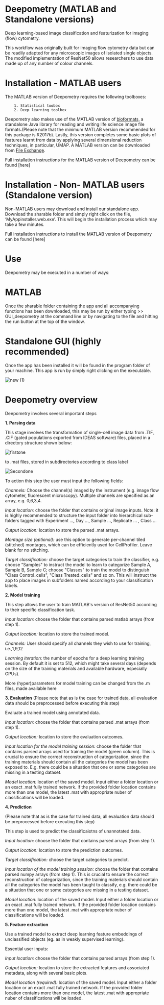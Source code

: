 # Deepometry (MATLAB and Standalone versions)

Deep learning-based image classification and featurization for imaging (flow) cytometry.

This workflow was originally built for imaging flow cytometry data but can be readily adapted for any microscopic images of isolated single objects. The modified implementation of ResNet50 allows researchers to use data made up of any number of colour channels.

# Installation - MATLAB users

The MATLAB version of Deepometry requires the following toolboxes:

        1. Statistical toobox
        2. Deep learning toolbox
    
Deepometry also makes use of the MATLAB version of [bioformats,](www.openmicroscopy.org/bio-formats/downloads/) a standalone Java library for reading and writing life science image file formats.(Please note that the minimum MATLAB version recommended for this package is R2017b). Lastly, this version completes some basic plots of features learnt from data by applying several dimensional reduction techniques, in particular, UMAP. A MATLAB version can be downloaded from [File Exchange](www.mathworks.com/matlabcentral/fileexchange/71902-uniform-manifold-approximation-and-projection-umap). 

Full installation instructions for the MATLAB version of Deepometry can be found [here]

# Installation - Non- MATLAB users (Standalone version)

Non-MATLAB users may download and install our standalone app. Download the sharable folder and simply right click on the file, ‘MyAppinstaller.web.exe’. This will begin the installation process which may take a few minutes. 

Full installation instructions to install the MATLAB version of Deepometry can be found [here]

# Use

Deepometry may be executed in a number of ways:

# MATLAB

Once the sharable folder containing the app and all accompanying functions has been downloaded, this may be run by either typing >> GUI_deepometry at the command line or by navigating to the file and hitting the run button at the top of the window. 

# Standalone GUI (highly recommended)

Once the app has been installed it will be found in the program folder of your machine. This app is run by simply right clicking on the executable.


![new (1)](https://user-images.githubusercontent.com/72154816/95334702-5c3c9680-08a6-11eb-9d37-8374bd3bcfe0.jpg)

# Deepometry overview

Deepometry involves several important steps

**1. Parsing data**

This stage involves the transformation of single-cell image data from .TIF, .CIF (gated populations exported from IDEAS software) files, placed in a directory structure shown below:

![firstone](https://user-images.githubusercontent.com/72154816/95145594-96f1e200-0773-11eb-93b8-1f4c26254b25.jpg)

to .mat files, stored in subdirectories according to class label

![Secondone](https://user-images.githubusercontent.com/72154816/95146592-226c7280-0776-11eb-9463-b6a13c807ae0.jpg)

To action this step the user must input the following fields:

_Channels:_ Choose the channel(s) imaged by the instrument (e.g. image flow cytometer, fluorescent microscopy). Multiple channels are specified as an array, e.g. 0,6,3,4. 

_Input location:_ choose the folder that contains original image inputs. Note: it is highly recommended to structure the input folder into hierarchical sub-folders tagged with Experiment ..., Day ..., Sample ..., Replicate ... , Class ...

_Output location:_ location to store the parsed .mat arrays. 

_Montage size (optional):_ use this option to generate per-channel tiled (stitched) montages, which can be efficiently used for CellProfiler. Leave blank for no stitching.

_Target classification:_ choose the target categories to train the classifier, e.g. choose "Samples" to instruct the model to learn to categorize Sample A, Sample B, Sample C; choose "Classes" to train the model to distinguish "Class Control_cells", "Class Treated_cells" and so on. This will instruct the app to place images in subfolders named according to your classification labels. 

**2. Model training**

This step allows the user to train MATLAB's version of ResNet50 according to their specific classification task. 


_Input location:_ choose the folder that contains parsed matlab arrays (from step 1).

_Output location:_ location to store the trained model.

_Channels:_ User should specify all channels they wish to use for training, i.e.,1,9,12

_Learning iteration:_ the number of epochs for a deep learning training session. By default it is set to 512, which might take several days (depends on the size of the training materials and available hardware, especially GPUs).

More (hyper)parameters for model training can be changed from the .m files, made available here

**3. Evaluation**
(Please note that as is the case for trained data, all evaluation data should be preprocessed before executing this step)

Evaluate a trained model using annotated data.


_Input location:_ choose the folder that contains parsed .mat arrays (from step 1).

_Output location:_ location to store the evaluation outcomes.

_Input location for the model training session:_ choose the folder that contains parsed arrays used for training the model (green column). This is crucial to ensure the correct reconstruction of categorization, since the training materials should contain all the categories the model has been exposed to. E.g. there could be a situation that one or some categories are missing in a testing dataset.

_Model location:_ location of the saved model. Input either a folder location or an exact .mat fully trained network. If the provided folder location contains more than one model, the latest .mat with appropriate nuber of classifications will be loaded. 

**4. Prediction**

(Please note that as is the case for trained data, all evaluation data should be preprocessed before executing this step)

This step is used to predict the classificaiotns of unannotated data.

_Input location:_ choose the folder that contains parsed arrays (from step 1).

_Output location:_ location to store the prediction outcomes.

_Target classification:_ choose the target categories to predict.

_Input location of the model training session:_ choose the folder that contains parsed numpy arrays (from step 1). This is crucial to ensure the correct reconstruction of categorization, since the training materials should contain all the categories the model has been taught to classify, e.g. there could be a situation that one or some categories are missing in a testing dataset.

_Model location:_ location of the saved model. Input either a folder location or an exact .mat fully trained network. If the provided folder location contains more than one model, the latest .mat with appropriate nuber of classifications will be loaded. 

**5. Feature extraction**

Use a trained model to extract deep learning feature embeddings of unclassified objects (eg. as in weakly supervised learning).

Essential user inputs:

_Input location:_ choose the folder that contains parsed arrays (from step 1).

_Output location:_ location to store the extracted features and associated metadata, along with several basic plots.

_Model location (required):_ location of the saved model. Input either a folder location or an exact .mat fully trained network. If the provided folder location contains more than one model, the latest .mat with appropriate nuber of classifications will be loaded. 





